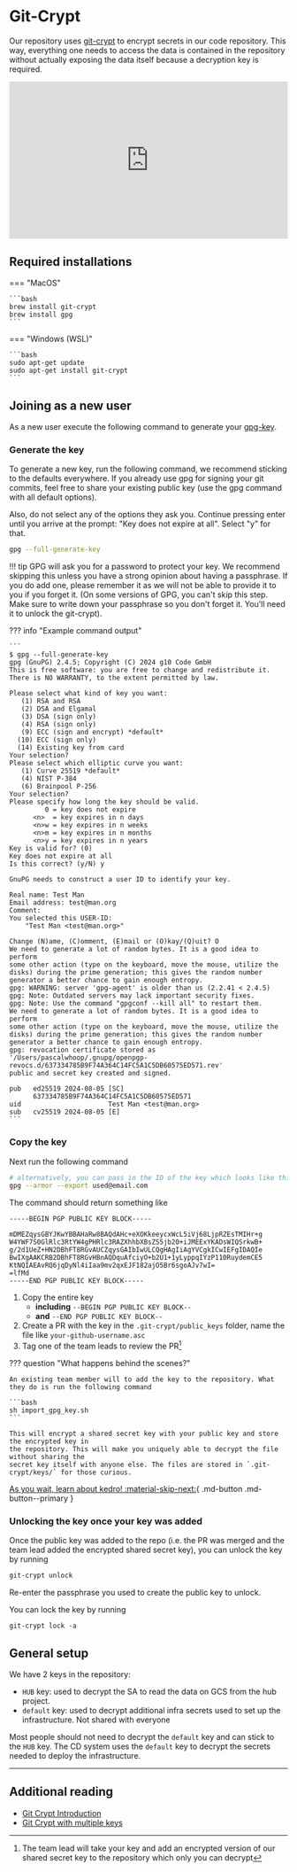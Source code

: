 # Git-Crypt

Our repository uses [git-crypt](https://www.agwa.name/projects/git-crypt/) to encrypt secrets in our code repository. This way, everything one needs to access the data is contained in the repository
without actually exposing the data itself because a decryption key is required.

<div style="position: relative; width: 100%; height: 0; padding-bottom: 56.25%;"><iframe src="https://us06web.zoom.us/clips/embed/fAnKtX_JDGeJAZgjqlvODUuQuSZ18FRO08Ia9yEdxbS_zMm07xgBMUtY4JrStCKb3gOuZWg-jCyAlgG-2SikYOQA.Qa3KXZe2qmtNyJSH" frameborder="0" allowfullscreen="allowfullscreen" style="position: absolute; width: 100%; height: 100%; top: 0; left: 0; "></iframe></div>

## Required installations

=== "MacOS"

    ```bash
    brew install git-crypt
    brew install gpg
    ```

=== "Windows (WSL)"

    ```bash
    sudo apt-get update
    sudo apt-get install git-crypt
    ```

## Joining as a new user

As a new user execute the following command to generate your [gpg-key](https://docs.github.com/en/authentication/managing-commit-signature-verification/generating-a-new-gpg-key).

### Generate the key
To generate a new key, run the following command, we recommend sticking to the defaults
everywhere. If you already use gpg for signing your git commits, feel free to share your
existing public key (use the gpg command with all default options). 

Also, do not select any of the options they ask you. Continue pressing enter until you arrive at the prompt: "Key does not expire at all". Select "y" for that. 

```bash
gpg --full-generate-key
```

!!! tip
    GPG will ask you for a password to protect your key. We recommend skipping this unless you have a strong opinion about having a passphrase. If you do add one, please remember it as we will not be able to provide it to you if you forget it. (On some versions of GPG, you can't skip this step. Make sure to write down your passphrase so you don't forget it. You'll need it to unlock the git-crypt). 

??? info "Example command output"

    ```
    $ gpg --full-generate-key
    gpg (GnuPG) 2.4.5; Copyright (C) 2024 g10 Code GmbH
    This is free software: you are free to change and redistribute it.
    There is NO WARRANTY, to the extent permitted by law.

    Please select what kind of key you want:
       (1) RSA and RSA
       (2) DSA and Elgamal
       (3) DSA (sign only)
       (4) RSA (sign only)
       (9) ECC (sign and encrypt) *default*
      (10) ECC (sign only)
      (14) Existing key from card
    Your selection?
    Please select which elliptic curve you want:
       (1) Curve 25519 *default*
       (4) NIST P-384
       (6) Brainpool P-256
    Your selection?
    Please specify how long the key should be valid.
             0 = key does not expire
          <n>  = key expires in n days
          <n>w = key expires in n weeks
          <n>m = key expires in n months
          <n>y = key expires in n years
    Key is valid for? (0)
    Key does not expire at all
    Is this correct? (y/N) y

    GnuPG needs to construct a user ID to identify your key.

    Real name: Test Man
    Email address: test@man.org
    Comment:
    You selected this USER-ID:
        "Test Man <test@man.org>"

    Change (N)ame, (C)omment, (E)mail or (O)kay/(Q)uit? O
    We need to generate a lot of random bytes. It is a good idea to perform
    some other action (type on the keyboard, move the mouse, utilize the
    disks) during the prime generation; this gives the random number
    generator a better chance to gain enough entropy.
    gpg: WARNING: server 'gpg-agent' is older than us (2.2.41 < 2.4.5)
    gpg: Note: Outdated servers may lack important security fixes.
    gpg: Note: Use the command "gpgconf --kill all" to restart them.
    We need to generate a lot of random bytes. It is a good idea to perform
    some other action (type on the keyboard, move the mouse, utilize the
    disks) during the prime generation; this gives the random number
    generator a better chance to gain enough entropy.
    gpg: revocation certificate stored as '/Users/pascalwhoop/.gnupg/openpgp-revocs.d/637334785B9F74A364C14FC5A1C5DB60575ED571.rev'
    public and secret key created and signed.

    pub   ed25519 2024-08-05 [SC]
          637334785B9F74A364C14FC5A1C5DB60575ED571
    uid                      Test Man <test@man.org>
    sub   cv25519 2024-08-05 [E]
    ```

### Copy the key

Next run the following command

```bash
# alternatively, you can pass in the ID of the key which looks like this 637334785B9F74A364C14FC5A1C5DB60575ED571
gpg --armor --export used@email.com
```

The command should return something like 

```asc
-----BEGIN PGP PUBLIC KEY BLOCK-----

mDMEZqysGBYJKwYBBAHaRw8BAQdAHc+eXOKkeeycxWcL5iVj68LjpRZEsTMIHr+g
W4YWF7S0GlRlc3RtYW4gPHRlc3RAZXhhbXBsZS5jb20+iJMEExYKADsWIQSrkwB+
g/2d1UeZ+HN2DBhFT8RGvAUCZqysGAIbIwULCQgHAgIiAgYVCgkICwIEFgIDAQIe
BwIXgAAKCRB2DBhFT8RGvHBnAQDquAfciyO+b2U1+1yLyppqIYzP110RuydemCE5
KtNQIAEAvRQ6jqDyNl4iIaa9mv2qxEJF182ajO5Br6sgoAJv7wI=
=lfMd
-----END PGP PUBLIC KEY BLOCK-----
```

1. Copy the entire key 
    - **including** `--BEGIN PGP PUBLIC KEY BLOCK--` 
    - **and** `--END PGP PUBLIC KEY BLOCK--` 
2. Create a PR with the key in the `.git-crypt/public_keys` folder, name the file like `your-github-username.asc`
3. Tag one of the team leads to review the PR[^1]

??? question "What happens behind the scenes?"

    An existing team member will to add the key to the repository. What they do is run the following command
    
    ```bash
    sh import_gpg_key.sh
    ```
    
    This will encrypt a shared secret key with your public key and store the encrypted key in
    the repository. This will make you uniquely able to decrypt the file without sharing the
    secret key itself with anyone else. The files are stored in `.git-crypt/keys/` for those curious. 


[As you wait, learn about kedro! :material-skip-next:](./kedro.md){ .md-button .md-button--primary }

### Unlocking the key once your key was added

Once the public key was added to the repo (i.e. the PR was merged and the team lead added the encrypted shared secret key), you can unlock the key by running

```bash
git-crypt unlock
```

Re-enter the passphrase you used to create the public key to unlock. 

You can lock the key by running 
```
git-crypt lock -a
``` 

## General setup

We have 2 keys in the repository:

- `HUB` key: used to decrypt the SA to read the data on GCS from the hub project.
- `default` key: used to decrypt additional infra secrets used to set up the infrastructure. Not shared with everyone

Most people should not need to decrypt the `default` key and can stick to the `HUB` key.
The CD system uses the `default` key to decrypt the secrets needed to deploy the
infrastructure.


---

## Additional reading

- [Git Crypt Introduction](https://www.agwa.name/projects/git-crypt/)
- [Git Crypt with multiple keys](https://stackoverflow.com/questions/77187053/how-to-use-git-crypt-with-multiple-keys)


[^1]: The team lead will take your key and add an encrypted version of our shared secret key to the repository which only you can decrypt
